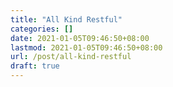 ```yaml
---
title: "All Kind Restful"
categories: []
date: 2021-01-05T09:46:50+08:00
lastmod: 2021-01-05T09:46:50+08:00
url: /post/all-kind-restful
draft: true
---
```


